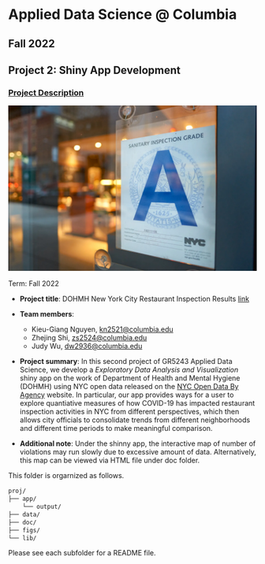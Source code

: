 # Applied Data Science @ Columbia
## Fall 2022
## Project 2: Shiny App Development

### [Project Description](doc/)

![screenshot](figs/restaurant-inspection.jpg)

Term: Fall 2022

+ **Project title**: DOHMH New York City Restaurant Inspection Results [link](https://judywu.shinyapps.io/foodinspection/)

+ **Team members**:
	+ Kieu-Giang Nguyen, kn2521@columbia.edu
	+ Zhejing Shi, zs2524@columbia.edu
	+ Judy Wu, dw2936@columbia.edu

+ **Project summary**: In this second project of GR5243 Applied Data Science, we develop a *Exploratory Data Analysis and Visualization* shiny app on the work of Department of Health and Mental Hygiene (DOHMH) using NYC open data released on the [NYC Open Data By Agency](https://opendata.cityofnewyork.us/data/) website. In particular, our app provides ways for a user to explore quantiative measures of how COVID-19 has impacted restaurant inspection activities in NYC from different perspectives, which then allows city officials to consolidate trends from different neighborhoods and different time periods to make meaningful comparison.


+ **Additional note**: Under the shinny app, the interactive map of number of violations may run slowly due to excessive amount of data. Alternatively, this map can be viewed via HTML file under doc folder.

This folder is orgarnized as follows.

```
proj/
├── app/
	└── output/
├── data/
├── doc/
├── figs/
└── lib/

```

Please see each subfolder for a README file.